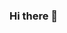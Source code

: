 ### Hi there 👋

<!--
**lucascsl11/lucascsl11** is a ✨ _special_ ✨ repository because its `README.md` (this file) appears on your GitHub profile.

Here are some ideas to get you started:

- 🔭 I’m a Computer Science student at UTFPR and a member of the Programming team in the UTFalcon project.
- 🌱 I’m currently learning Python, C and Java
- 🤔 I’m looking for a job

<div align="center">
  <a href="https://github.com/lucascsl11">
  <img height="180em" src="https://github-readme-stats.vercel.app/api?username=lucascsl11&show_icons=true&theme=dark&include_all_commits=true&count_private=true"/>
  <img height="180em" src="https://github-readme-stats.vercel.app/api/top-langs/?username=lucascsl11&layout=compact&langs_count=7&theme=dark"/>
</div>
-->
